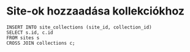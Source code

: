 # Site-ok hozzaadása kollekciókhoz

```mysql
INSERT INTO site_collections (site_id, collection_id)
SELECT s.id, c.id
FROM sites s
CROSS JOIN collections c;
```